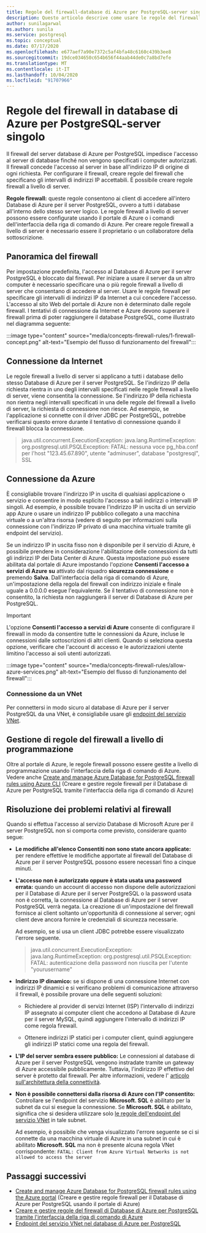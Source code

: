 ```yaml
---
title: Regole del firewall-database di Azure per PostgreSQL-server singolo
description: Questo articolo descrive come usare le regole del firewall per connettersi al database di Azure per PostgreSQL-server singolo.
author: sunilagarwal
ms.author: sunila
ms.service: postgresql
ms.topic: conceptual
ms.date: 07/17/2020
ms.openlocfilehash: e677aef7a90e7372c5af4bfa48c6160c439b3ee8
ms.sourcegitcommit: 19dce034650c654b656f44aab44de0c7a8bd7efe
ms.translationtype: MT
ms.contentlocale: it-IT
ms.lasthandoff: 10/04/2020
ms.locfileid: "91707966"
---
```

# <a name="firewall-rules-in-azure-database-for-postgresql---single-server"></a>Regole del firewall in database di Azure per PostgreSQL-server singolo
Il firewall del server database di Azure per PostgreSQL impedisce l'accesso al server di database finché non vengono specificati i computer autorizzati. Il firewall concede l'accesso al server in base all'indirizzo IP di origine di ogni richiesta.
Per configurare il firewall, creare regole del firewall che specificano gli intervalli di indirizzi IP accettabili. È possibile creare regole firewall a livello di server.

**Regole firewall:** queste regole consentono ai client di accedere all'intero Database di Azure per il server PostgreSQL, ovvero a tutti i database all'interno dello stesso server logico. Le regole firewall a livello di server possono essere configurate usando il portale di Azure o i comandi dell'interfaccia della riga di comando di Azure. Per creare regole firewall a livello di server è necessario essere il proprietario o un collaboratore della sottoscrizione.

## <a name="firewall-overview"></a>Panoramica del firewall
Per impostazione predefinita, l'accesso al Database di Azure per il server PostgreSQL è bloccato dal firewall. Per iniziare a usare il server da un altro computer è necessario specificare una o più regole firewall a livello di server che consentano di accedere al server. Usare le regole firewall per specificare gli intervalli di indirizzi IP da Internet a cui concedere l'accesso. L'accesso al sito Web del portale di Azure non è determinato dalle regole firewall.
I tentativi di connessione da Internet e Azure devono superare il firewall prima di poter raggiungere il database PostgreSQL, come illustrato nel diagramma seguente:

:::image type="content" source="media/concepts-firewall-rules/1-firewall-concept.png" alt-text="Esempio del flusso di funzionamento del firewall":::

## <a name="connecting-from-the-internet"></a>Connessione da Internet
Le regole firewall a livello di server si applicano a tutti i database dello stesso Database di Azure per il server PostgreSQL. Se l'indirizzo IP della richiesta rientra in uno degli intervalli specificati nelle regole firewall a livello di server, viene consentita la connessione.
Se l'indirizzo IP della richiesta non rientra negli intervalli specificati in una delle regole del firewall a livello di server, la richiesta di connessione non riesce.
Ad esempio, se l'applicazione si connette con il driver JDBC per PostgreSQL, potrebbe verificarsi questo errore durante il tentativo di connessione quando il firewall blocca la connessione.
> java.util.concurrent.ExecutionException: java.lang.RuntimeException: org.postgresql.util.PSQLException: FATAL: nessuna voce pg\_hba.conf per l'host "123.45.67.890", utente "adminuser", database "postgresql", SSL

## <a name="connecting-from-azure"></a>Connessione da Azure
È consigliabile trovare l'indirizzo IP in uscita di qualsiasi applicazione o servizio e consentire in modo esplicito l'accesso a tali indirizzi o intervalli IP singoli. Ad esempio, è possibile trovare l'indirizzo IP in uscita di un servizio app Azure o usare un indirizzo IP pubblico collegato a una macchina virtuale o a un'altra risorsa (vedere di seguito per informazioni sulla connessione con l'indirizzo IP privato di una macchina virtuale tramite gli endpoint del servizio). 

Se un indirizzo IP in uscita fisso non è disponibile per il servizio di Azure, è possibile prendere in considerazione l'abilitazione delle connessioni da tutti gli indirizzi IP dei Data Center di Azure. Questa impostazione può essere abilitata dal portale di Azure impostando l'opzione **Consenti l'accesso a servizi di Azure** **su** attivato dal riquadro **sicurezza connessione** e premendo **Salva**. Dall'interfaccia della riga di comando di Azure, un'impostazione della regola del firewall con indirizzo iniziale e finale uguale a 0.0.0.0 esegue l'equivalente. Se il tentativo di connessione non è consentito, la richiesta non raggiungerà il server di Database di Azure per PostgreSQL.

> [!IMPORTANT]
> L'opzione **Consenti l'accesso a servizi di Azure** consente di configurare il firewall in modo da consentire tutte le connessioni da Azure, incluse le connessioni dalle sottoscrizioni di altri clienti. Quando si seleziona questa opzione, verificare che l'account di accesso e le autorizzazioni utente limitino l'accesso ai soli utenti autorizzati.
> 

:::image type="content" source="media/concepts-firewall-rules/allow-azure-services.png" alt-text="Esempio del flusso di funzionamento del firewall":::

### <a name="connecting-from-a-vnet"></a>Connessione da un VNet
Per connettersi in modo sicuro al database di Azure per il server PostgreSQL da una VNet, è consigliabile usare gli [endpoint del servizio VNet](./concepts-data-access-and-security-vnet.md). 

## <a name="programmatically-managing-firewall-rules"></a>Gestione di regole del firewall a livello di programmazione
Oltre al portale di Azure, le regole firewall possono essere gestite a livello di programmazione usando l'interfaccia della riga di comando di Azure.
Vedere anche [Create and manage Azure Database for PostgreSQL firewall rules using Azure CLI](howto-manage-firewall-using-cli.md) (Creare e gestire regole firewall per il Database di Azure per PostgreSQL tramite l'interfaccia della riga di comando di Azure)

## <a name="troubleshooting-firewall-issues"></a>Risoluzione dei problemi relativi al firewall
Quando si effettua l'accesso al servizio Database di Microsoft Azure per il server PostgreSQL non si comporta come previsto, considerare quanto segue:

* **Le modifiche all'elenco Consentiti non sono state ancora applicate:** per rendere effettive le modifiche apportate al firewall del Database di Azure per il server PostgreSQL possono essere necessari fino a cinque minuti.

* **L'accesso non è autorizzato oppure è stata usata una password errata:** quando un account di accesso non dispone delle autorizzazioni per il Database di Azure per il server PostgreSQL o la password usata non è corretta, la connessione al Database di Azure per il server PostgreSQL verrà negata. La creazione di un'impostazione del firewall fornisce ai client soltanto un'opportunità di connessione al server; ogni client deve ancora fornire le credenziali di sicurezza necessarie.

   Ad esempio, se si usa un client JDBC potrebbe essere visualizzato l'errore seguente.
   > java.util.concurrent.ExecutionException: java.lang.RuntimeException: org.postgresql.util.PSQLException: FATAL: autenticazione della password non riuscita per l'utente "yourusername"

* **Indirizzo IP dinamico:** se si dispone di una connessione Internet con indirizzi IP dinamici e si verificano problemi di comunicazione attraverso il firewall, è possibile provare una delle seguenti soluzioni:

   * Richiedere al provider di servizi Internet (ISP) l'intervallo di indirizzi IP assegnato ai computer client che accedono al Database di Azure per il server MySQL, quindi aggiungere l'intervallo di indirizzi IP come regola firewall.

   * Ottenere indirizzi IP statici per i computer client, quindi aggiungere gli indirizzi IP statici come una regola del firewall.

* **L'IP del server sembra essere pubblico:** Le connessioni al database di Azure per il server PostgreSQL vengono instradate tramite un gateway di Azure accessibile pubblicamente. Tuttavia, l'indirizzo IP effettivo del server è protetto dal firewall. Per altre informazioni, vedere l' [articolo sull'architettura della connettività](concepts-connectivity-architecture.md).

* **Non è possibile connettersi dalla risorsa di Azure con l'IP consentito:** Controllare se l'endpoint del servizio **Microsoft. SQL** è abilitato per la subnet da cui si esegue la connessione. Se **Microsoft. SQL** è abilitato, significa che si desidera utilizzare solo [le regole dell'endpoint del servizio VNet](concepts-data-access-and-security-vnet.md) in tale subnet.

   Ad esempio, è possibile che venga visualizzato l'errore seguente se ci si connette da una macchina virtuale di Azure in una subnet in cui è abilitato **Microsoft. SQL** ma non è presente alcuna regola VNet corrispondente:  `FATAL: Client from Azure Virtual Networks is not allowed to access the server`

## <a name="next-steps"></a>Passaggi successivi
* [Create and manage Azure Database for PostgreSQL firewall rules using the Azure portal](howto-manage-firewall-using-portal.md) (Creare e gestire regole firewall per il Database di Azure per PostgreSQL usando il portale di Azure)
* [Creare e gestire regole del firewall di Database di Azure per PostgreSQL tramite l'interfaccia della riga di comando di Azure](howto-manage-firewall-using-cli.md)
* [Endpoint del servizio VNet nel database di Azure per PostgreSQL](./concepts-data-access-and-security-vnet.md)
